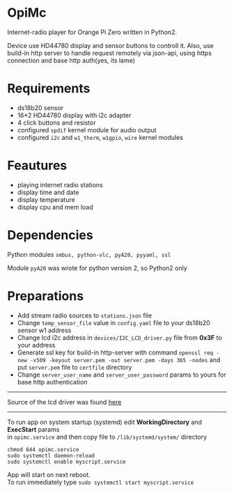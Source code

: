 OpiMc
=======  
Internet-radio player for Orange Pi Zero written in Python2. 

Device use HD44780 display and sensor buttons to controll it. 
Also, use build-in http server to handle request remotely via json-api, using https connection and base http auth(yes, its lame)


Requirements
==========
- ds18b20 sensor
- 16*2 HD44780 display with i2c adapter
- 4 click buttons and resistor
- configured `spdif` kernel module for audio output
- configured `i2c` and `w1_therm`, `w1gpio`, `wire` kernel modules


Feautures
=========
- playing internet radio stations
- display time and date
- display temperature 
- display cpu and mem load

Dependencies
=========
Python modules `smbus, python-vlc, pyA20, pyyaml, ssl`

Module `pyA20` was wrote for python version 2, so Python2 only 
   
Preparations
======
- Add stream radio sources to `stations.json` file
- Change `temp_sensor_file` value in `config.yaml` file to your ds18b20 sensor w1 address
- Change lcd i2c address in `devices/I2C_LCD_driver.py` file from __0x3F__ to your address
- Generate ssl key for build-in http-server with command  `openssl req -new -x509 -keyout server.pem -out server.pem -days 365 -nodes`
 and put `server.pem` file to `certfile` directory
- Change `server_user_name` and `server_user_password` params to yours for base http authentication 


--- 

Source of the lcd driver was found [here](https://gist.github.com/DenisFromHR/cc863375a6e19dce359d) 

---

To run app on system startup (systemd) edit __WorkingDirectory__ and __ExecStart__ params  
in `opimc.service` and then copy file to `/lib/systemd/system/` directory  

`chmod 644 opimc.service`  
`sudo systemctl daemon-reload`   
`sudo systemctl enable myscript.service`  

App will start on next reboot.   
To run immediately type `sudo systemctl start myscript.service` 
